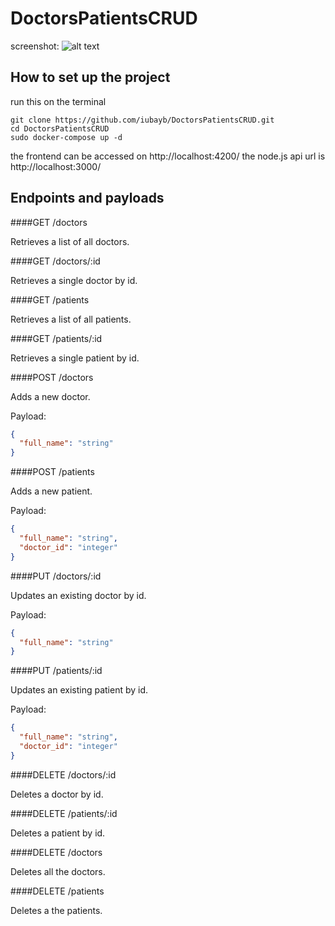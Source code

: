 # DoctorsPatientsCRUD


screenshot: 
![alt text](https://i.ibb.co/X2tsQn3/Firefox-Screenshot-2022-12-19-T05-05-40-431-Z.png "screenshot")


## How to set up the project

run this on the terminal

```
git clone https://github.com/iubayb/DoctorsPatientsCRUD.git
cd DoctorsPatientsCRUD
sudo docker-compose up -d
```
the frontend can be accessed on http://localhost:4200/
the node.js api url is http://localhost:3000/

## Endpoints and payloads


####GET /doctors

Retrieves a list of all doctors.


####GET /doctors/:id

Retrieves a single doctor by id.


####GET /patients

Retrieves a list of all patients.


####GET /patients/:id

Retrieves a single patient by id.


####POST /doctors

Adds a new doctor.

Payload:
```json
{
  "full_name": "string"
}
```

####POST /patients

Adds a new patient.

Payload:
```json
{
  "full_name": "string",
  "doctor_id": "integer"
}
```

####PUT /doctors/:id

Updates an existing doctor by id.

Payload:
```json
{
  "full_name": "string"
}
```


####PUT /patients/:id

Updates an existing patient by id.

Payload:
```json
{
  "full_name": "string",
  "doctor_id": "integer"
}
```


####DELETE /doctors/:id

Deletes a doctor by id.


####DELETE /patients/:id

Deletes a patient by id.


####DELETE /doctors

Deletes all the doctors.


####DELETE /patients

Deletes a the patients.
